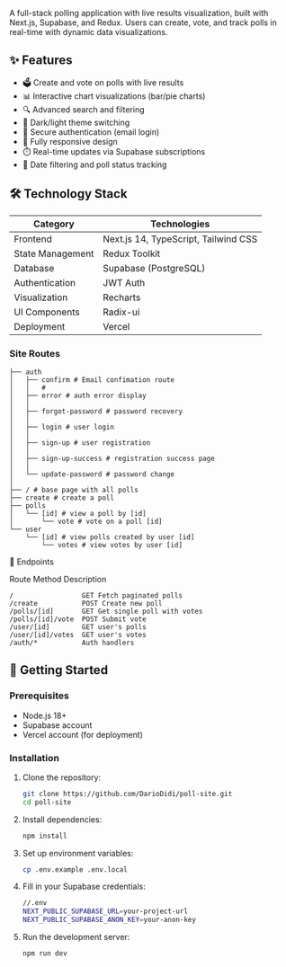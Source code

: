 A full-stack polling application with live results visualization, built with Next.js, Supabase, and Redux. Users can create, vote, and track polls in real-time with dynamic data visualizations.

## ✨ Features

- 🗳️ Create and vote on polls with live results
- 📊 Interactive chart visualizations (bar/pie charts)
- 🔍 Advanced search and filtering
- 🌙 Dark/light theme switching
- 🔐 Secure authentication (email login)
- 📱 Fully responsive design
- ⏱️ Real-time updates via Supabase subscriptions
- 📅 Date filtering and poll status tracking

## 🛠️ Technology Stack

| Category          | Technologies                          |
|-------------------|---------------------------------------|
| Frontend          | Next.js 14, TypeScript, Tailwind CSS  |
| State Management  | Redux Toolkit                         |
| Database          | Supabase (PostgreSQL)                 |
| Authentication    | JWT Auth                         |
| Visualization     | Recharts                              |
| UI Components     | Radix-ui                             |
| Deployment        | Vercel                                |

### Site Routes

```
├── auth 
│   ├── confirm # Email confimation route
│   │   # 
│   ├── error # auth error display
│   │   
│   ├── forgot-password # password recovery
│   │  
│   ├── login # user login
│   │  
│   ├── sign-up # user registration
│   │  
│   ├── sign-up-success # registration success page
│   │   
│   └── update-password # password change
│       
├── / # base page with all polls
├── create # create a poll
├── polls 
│   └── [id] # view a poll by [id]
│       └── vote # vote on a poll [id]
└── user
    └── [id] # view polls created by user [id]
        └── votes # view votes by user [id]
```


📡  Endpoints

Route Method Description
```
/                 GET Fetch paginated polls
/create           POST Create new poll
/polls/[id]       GET Get single poll with votes
/polls/[id]/vote  POST Submit vote
/user/[id]        GET user's polls
/user/[id]/votes  GET user's votes
/auth/*           Auth handlers
```

## 🚀 Getting Started
### Prerequisites

- Node.js 18+
- Supabase account
- Vercel account (for deployment)

### Installation

1. Clone the repository:
   ```bash
   git clone https://github.com/DarioDidi/poll-site.git
   cd poll-site
2. Install dependencies:
   ```bash
   npm install
3. Set up environment variables:
   ```bash
   cp .env.example .env.local
4. Fill in your Supabase credentials:
   ```bash
   //.env
   NEXT_PUBLIC_SUPABASE_URL=your-project-url
   NEXT_PUBLIC_SUPABASE_ANON_KEY=your-anon-key

5. Run the development server:
   ```bash
   npm run dev

